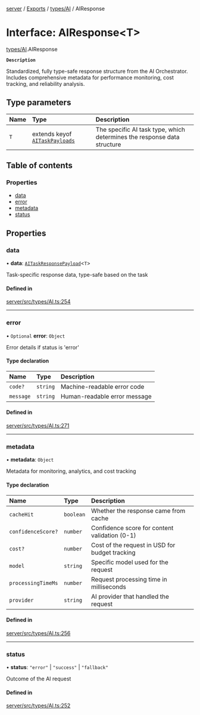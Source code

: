 [server](../README.md) / [Exports](../modules.md) / [types/AI](../modules/types_AI.md) / AIResponse

# Interface: AIResponse\<T\>

[types/AI](../modules/types_AI.md).AIResponse

**`Description`**

Standardized, fully type-safe response structure from the AI Orchestrator.
             Includes comprehensive metadata for performance monitoring, cost tracking,
             and reliability analysis.

## Type parameters

| Name | Type | Description |
| :------ | :------ | :------ |
| `T` | extends keyof [`AITaskPayloads`](types_AI.AITaskPayloads.md) | The specific AI task type, which determines the response data structure |

## Table of contents

### Properties

- [data](types_AI.AIResponse.md#data)
- [error](types_AI.AIResponse.md#error)
- [metadata](types_AI.AIResponse.md#metadata)
- [status](types_AI.AIResponse.md#status)

## Properties

### data

• **data**: [`AITaskResponsePayload`](../modules/types_AI.md#aitaskresponsepayload)\<`T`\>

Task-specific response data, type-safe based on the task

#### Defined in

[server/src/types/AI.ts:254](https://github.com/niklas-joh/french-learning-platform/blob/f88c80a984d39a715bd427891d156cc94cff3831/server/src/types/AI.ts#L254)

___

### error

• `Optional` **error**: `Object`

Error details if status is 'error'

#### Type declaration

| Name | Type | Description |
| :------ | :------ | :------ |
| `code?` | `string` | Machine-readable error code |
| `message` | `string` | Human-readable error message |

#### Defined in

[server/src/types/AI.ts:271](https://github.com/niklas-joh/french-learning-platform/blob/f88c80a984d39a715bd427891d156cc94cff3831/server/src/types/AI.ts#L271)

___

### metadata

• **metadata**: `Object`

Metadata for monitoring, analytics, and cost tracking

#### Type declaration

| Name | Type | Description |
| :------ | :------ | :------ |
| `cacheHit` | `boolean` | Whether the response came from cache |
| `confidenceScore?` | `number` | Confidence score for content validation (0-1) |
| `cost?` | `number` | Cost of the request in USD for budget tracking |
| `model` | `string` | Specific model used for the request |
| `processingTimeMs` | `number` | Request processing time in milliseconds |
| `provider` | `string` | AI provider that handled the request |

#### Defined in

[server/src/types/AI.ts:256](https://github.com/niklas-joh/french-learning-platform/blob/f88c80a984d39a715bd427891d156cc94cff3831/server/src/types/AI.ts#L256)

___

### status

• **status**: ``"error"`` \| ``"success"`` \| ``"fallback"``

Outcome of the AI request

#### Defined in

[server/src/types/AI.ts:252](https://github.com/niklas-joh/french-learning-platform/blob/f88c80a984d39a715bd427891d156cc94cff3831/server/src/types/AI.ts#L252)
